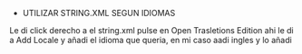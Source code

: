 - UTILIZAR STRING.XML SEGUN IDIOMAS


Le di click derecho a el string.xml pulse en Open Trasletions Edition ahi le di a Add Locale y añadi el idioma que queria, en mi caso aadi ingles y lo añadi

